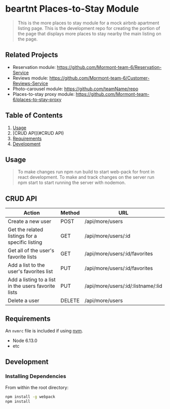 # beartnt Places-to-Stay Module

> This is the more places to stay module for a mock airbnb apartment listing page. This is the development repo for creating the portion of the page that displays more places to stay nearby the main listing on the page.

## Related Projects

  - Reservation module: https://github.com/Mormont-team-6/Reservation-Service
  - Reviews module: https://github.com/Mormont-team-6/Customer-Reviews-Service
  - Photo-carousel module: https://github.com/teamName/repo
  - Places-to-stay proxy module: https://github.com/Mormont-team-6/places-to-stay-proxy

## Table of Contents

1. [Usage](#Usage)
1. [CRUD API](#CRUD API)
1. [Requirements](#requirements)
1. [Development](#development)

## Usage

> To make changes run npm run build to start web-pack for front in react development.
> To make and track changes on the server run npm start to start running the server with nodemon.

## CRUD API

|Action|Method|URL|
|------|------|---|
|Create a new user|POST|/api/more/users|
|Get the related listings for a specific listing|GET|/api/more/users/:id|
|Get all of the user's favorite lists|GET|/api/more/users/:id/favorites|
|Add a list to the user's favorites list|PUT|/api/more/users/:id/favorites|
|Add a listing to a list in the users favorite lists|PUT|/api/more/users/:id/:listname/:lid|
|Delete a user|DELETE|/api/more/users|

## Requirements

An `nvmrc` file is included if using [nvm](https://github.com/creationix/nvm).

- Node 6.13.0
- etc

## Development

### Installing Dependencies

From within the root directory:

```sh
npm install -g webpack
npm install
```

